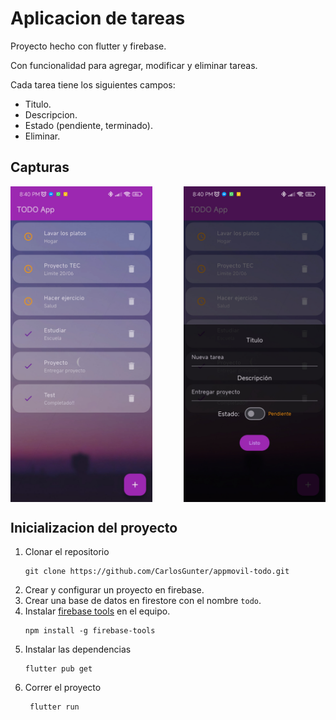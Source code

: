 # Aplicacion de tareas
Proyecto hecho con flutter y firebase.

Con funcionalidad para agregar, modificar y eliminar tareas.

Cada tarea tiene los siguientes campos:
- Titulo.
- Descripcion.
- Estado (pendiente, terminado).
- Eliminar.

## Capturas
<div style="display: flex; justify-content: space-between; gap: 16px; width: 100%; align-items: center;">
   <img src="/assets/sample_list.jpg" alt="Screen de MainActivity" style="width: 45%; height: auto;">
   <img src="/assets/sample_modal.jpg" alt="Screen de SaludoActivity" style="width: 45%; height: auto;">
</div>

## Inicializacion del proyecto
1. Clonar el repositorio
    ~~~
    git clone https://github.com/CarlosGunter/appmovil-todo.git
    ~~~
2. Crear y configurar un proyecto en firebase.
3. Crear una base de datos en firestore con el nombre `todo`.
4. Instalar [firebase tools](https://firebase.google.com/docs/cli?hl=es-419) en el equipo.
    ~~~
    npm install -g firebase-tools
    ~~~
5. Instalar las dependencias
    ~~~
    flutter pub get
    ~~~
6. Correr el proyecto
   ~~~
    flutter run
    ~~~

